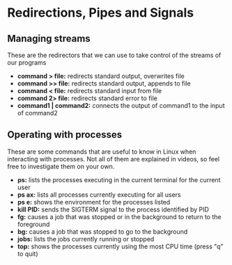 # Redirections, Pipes and Signals

## Managing streams

These are the redirectors that we can use to take control of the streams of our programs

* **command > file:** redirects standard output, overwrites file
* **command >> file:** redirects standard output, appends to file
* **command < file:** redirects standard input from file
* **command 2> file:** redirects standard error to file
* **command1 | command2:** connects the output of command1 to the input of command2

## Operating with processes
These are some commands that are useful to know in Linux when interacting with processes. Not all of them are explained in videos, so feel free to investigate them on your own.

* **ps:** lists the processes executing in the current terminal for the current user
* **ps ax:** lists all processes currently executing for all users  
* **ps e:** shows the environment for the processes listed  
* **kill PID:** sends the SIGTERM signal to the process identified by PID
* **fg:** causes a job that was stopped or in the background to return to the foreground
* **bg:** causes a job that was stopped to go to the background
* **jobs:** lists the jobs currently running or stopped
* **top:** shows the processes currently using the most CPU time (press "q" to quit)  
